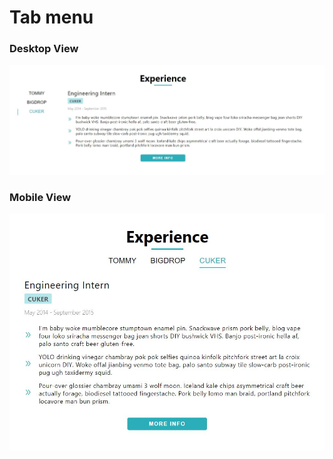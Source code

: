 # Tab menu

### Desktop View

![desktop-view](./desktop-view.png)

### Mobile View

![mobile-view](./mobile-view.png)
